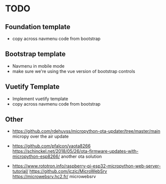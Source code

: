 # TODO

## Foundation template

  * copy across navmenu code from bootstrap

## Bootstrap template

  * Navmenu in mobile mode
  * make sure we're using the vue version of bootstrap controls

## Vuetify Template

  * Implement vuetify template
  * copy across navmenu code from bootstrap

## Other

  * https://github.com/rdehuyss/micropython-ota-updater/tree/master/main
    micropy over the air update

  * https://github.com/pfalcon/yaota8266
    https://schinckel.net/2018/05/26/ota-firmware-updates-with-micropython-esp8266/
    another ota solution

  * https://www.rototron.info/raspberry-pi-esp32-micropython-web-server-tutorial/
    https://github.com/jczic/MicroWebSrv
    https://microwebsrv.hc2.fr/
    microwebsrv


